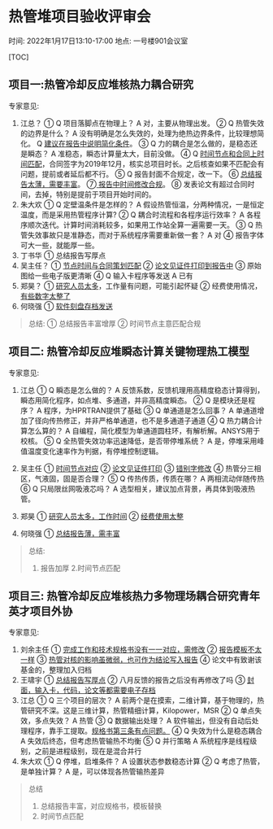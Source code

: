 # 热管堆项目验收评审会
时间: 2022年1月17日13:10-17:00
地点: 一号楼901会议室

[TOC]

## 项目一:热管冷却反应堆核热力耦合研究

专家意见:
1. 江总？
① Q 项目落脚点在物理上？ 
      A 对，主要从物理出发。
② Q 热管失效的边界是什么？
      A 没有明确是怎么失效的，处理为绝热边界条件，比较理想简化。
      Q <u>建议在报告中说明简化条件</u>。
 ③ Q 力的耦合是怎么做的，是稳态还是瞬态？
       A 准稳态，瞬态计算量太大，目前没做。
 ④ Q <u> 时间节点和合同上时间匹配</u>，合同签字为2019年12月，核实总项目时长。之后核查如果不匹配会有问题，提前或者延后都不行。
 ⑤ Q 报告封面不合规定，改一下。
 ⑥ <u>总结报告太薄，需要丰富</u>。
 ⑦<u> 报告中时间修改合规</u>。
 ⑧ 发表论文有超过合同时间，去掉，特别是提前于项目开始时间的。
2. 朱大欢
① Q 定壁温条件是怎样的？
     A 假设热管恒温，分两种情况，一是恒定温度，而是采用热管程序计算?
② Q 耦合时流程和各程序运行效率？
      A 各程序顺次迭代。计算时间消耗较多，如果用工作站全算一遍需要一天。
③ Q 热管失效事故只是准静态，而对于系统程序需要重新做一套？
      A 对
④ 报告字体可大一些，就能厚一些。
3. 丁书华
① 总结报告写厚点
4. 吴主任？
① <u>节点时间与合同策划匹配</u>
② <u>论文见证件打印到报告中</u>
③ 原始图给一些电子版更清晰
④ Q 输入卡程序等发送
      A 已有
5. 郑昊？
① <u>研究人员太多</u>，工作量有问题，可能引起怀疑
② 经费使用情况，<u>有些数字太整了</u>
6. 何晓强
① <u>软件刻盘存档发送</u>

> 总结: 
> ① 总结报告丰富增厚
> ② 时间节点主意匹配合规


## 项目二: 热管冷却反应堆瞬态计算关键物理热工模型

专家意见:
1. 江总
① Q 瞬态是怎么做的？
A 反馈系数，反馈机理用高精度稳态计算得到，瞬态用简化程序，如点堆、多通道，并非高精度瞬态。
② Q 是模块还是程序？
A 程序，为HPRTRAN提供了基础
③ Q 单通道是怎么回事？
A 单通道增加了径向传热修正，并非严格单通道，也不是多通道子通道
④ Q 热力耦合计算怎么算的？
A 自编程，简化模型为单通道圆柱环，有解析解。ANSYS用于校核。
⑤ Q 全热管失效功率迅速降低，是否带停堆系统？
     A 是，停堆采用峰值温度变化速率作为判据，有停堆控制逻辑。

2. 吴主任
① <u>时间节点对应</u>
② <u>论文见证件打印</u>
③ <u>错别字修改</u>
④ 热管分三相区，气液固，固是否合理？
⑤ Q 传热传质，传质在哪？
      A 两相流动伴随传热
 ⑥ Q 只局限丝网吸液芯吗？
       A 选型相关，建议加点背景，再具体到吸液热管。
3. 郑昊
① <u>研究人员太多，工作时间</u>
② <u>经费使用太整</u>
4. 何晓强
① <u>总结报告薄，需丰富</u>

> 总结: 
> 1. 报告加厚
> 2.时间节点匹配

## 项目三: 热管冷却反应堆核热力多物理场耦合研究青年英才项目外协

专家意见:
1. 刘余主任
① <u>完成工作和技术规格书没有一一对应，需修改</u>
② <u>报告模板不太一样</u>
③ <u>热管对核的影响虽微弱，也可作为结论写入报告</u>
④ 论文中有致谢该基金的，整理加入归档
2. 王啸宇
① <u>总结报告写厚点</u>
② 八月反馈的报告之后没有再修改了吗
③ <u>封面，输入卡，代码，论文等都需要电子存档</u>
3. 江总
① Q 三个项目的层次？
A 前两个是在摸索，二维计算，基于物理的，热管研究不深。这是三维计算，热管精细计算，Kilopower，MSR
② Q 单点失效，多点失效？
A 热管
③ Q 数据输出处理？
A 软件输出，但没有自动后处理程序，靠手工提取。<u>规格书第三条有点问题。</u>
④ Q 失效为什么是稳态耦合
A 失效后终态，但考虑热管输热不均衡
⑤ Q 并行策略
A 系统程序是线程级别，之前是进程级别，现在是混合并行
4. 朱大欢
① Q 停堆，启堆条件？
A 设置状态参数稳态计算
② Q 考虑了热管，是单独计算？
A 是，可以体现各热管输热差异

> 总结
> 1. 总结报告丰富，对应规格书，模板替换
> 2. 时间节点匹配
